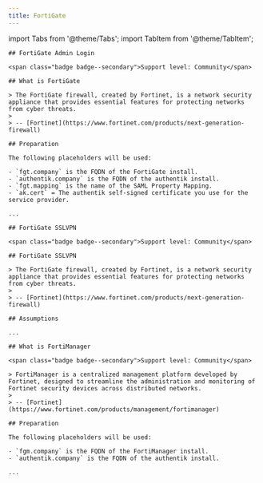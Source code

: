 ```yaml
---
title: FortiGate
---
```


import Tabs from '@theme/Tabs';
import TabItem from '@theme/TabItem';

<Tabs defaultValue="admin-login" groupId="fortigate">
  <TabItem value="admin-login" label="Admin Login">
  
    ## FortiGate Admin Login

    <span class="badge badge--secondary">Support level: Community</span>

    ## What is FortiGate

    > The FortiGate firewall, created by Fortinet, is a network security appliance that provides essential features for protecting networks from cyber threats.
    >
    > -- [Fortinet](https://www.fortinet.com/products/next-generation-firewall)

    ## Preparation

    The following placeholders will be used:

    - `fgt.company` is the FQDN of the FortiGate install.
    - `authentik.company` is the FQDN of the authentik install.
    - `fgt.mapping` is the name of the SAML Property Mapping.
    - `ak.cert` = The authentik self-signed certificate you use for the service provider.

    ...

  </TabItem>
  <TabItem value="sslvpn" label="SSLVPN">
  
    ## FortiGate SSLVPN

    <span class="badge badge--secondary">Support level: Community</span>

    ## FortiGate SSLVPN

    > The FortiGate firewall, created by Fortinet, is a network security appliance that provides essential features for protecting networks from cyber threats.
    >
    > -- [Fortinet](https://www.fortinet.com/products/next-generation-firewall)

    ## Assumptions

    ...

  </TabItem>
  <TabItem value="fortimanager" label="FortiManager">
  
    ## What is FortiManager

    <span class="badge badge--secondary">Support level: Community</span>

    > FortiManager is a centralized management platform developed by Fortinet, designed to streamline the administration and monitoring of Fortinet security devices across distributed networks.
    >
    > -- [Fortinet](https://www.fortinet.com/products/management/fortimanager)

    ## Preparation

    The following placeholders will be used:

    - `fgm.company` is the FQDN of the FortiManager install.
    - `authentik.company` is the FQDN of the authentik install.

    ...

  </TabItem>
</Tabs>
